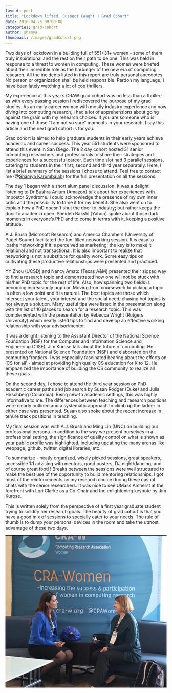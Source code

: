```yaml
---
layout: post
title: "Lockdown lifted, Suspect Caught | Grad Cohort"
date: 2016-04-25 00:00:00
categories: grad-cohort
author: shamya
thumbnail: /images/gradCohort.png
---
```


Two days of lockdown in a building full of 551+31+ women - some of them truly inspirational and the rest on their path to be one. This was held in response to a threat to women in computing. These women were briefed about their incredible role as the harbinger of the new era of computing research. All the incidents listed in this report are truly personal anecdotes. No person or organization shall be held responsible. Pardon my language, I have been lately watching a lot of cop thrillers.
						
My experience at this year’s CRAW grad cohort was no less than a thriller; as with every passing session I rediscovered the purpose of my grad studies. As an early career woman with mostly industry experience and now diving into computing research, I had a lot of apprehensions about going against the grain with my research choices. If you are someone who is having one of those “I am not so sure” moments in your research, I say this article and the next grad cohort is for you.
						
Grad cohort is aimed to help graduate students in their early years achieve academic and career success. This year 551 students were sponsored to attend this event in San Diego. The 2 day cohort hosted 31 senior computing researchers and professionals to share their strategies and experiences for a successful career. Each time slot had 3 parallel sessions, catering to students in their first, second and third year separately. Here, I list a brief summary of the sessions I chose to attend. Feel free to contact me (@[Shamya Karumbaiah](http://shamya.github.io)) for the full presentation on all the sessions.
						
The day 1 began with a short alum panel discussion. It was a delight listening to Dr Bushra Anjum (Amazon) talk about her experiences with Impostor Syndrome. I could acknowledge the presence of my own inner critic and the possibility to tame it for my benefit. She also went on to explain how a PhD doesn't shut the door to industry; but rather keeps the door to academia open. Saeideh Bakshi (Yahoo) spoke about those dark moments in everyone’s PhD and to come in terms with it, keeping a positive attitude.
						
A.J. Brush (Microsoft Research) and America Chambers (University of Puget Sound) facilitated the fun-filled networking session. It is easy to loathe networking if it is perceived as marketing; the key is to make it relational and not transactional. It is also important to realize that networking is not a substitute for quality work. Some easy tips on cultivating these productive relationships were presented and practiced.
						
YY Zhou (UCSD) and Nancy Amato (Texas A&M) presented their zigzag way to find a research topic and demonstrated how one will not be stuck with his/her PhD topic for the rest of life. Also, how spanning two fields is becoming increasingly popular. Moving from coursework to picking a topic is often a low point and it is natural. The best topics are those which intersect your talent, your interest and the social need; chasing hot topics is not always a solution. Many useful tips were listed in the presentation along with the list of 10 places to search for a research topic. This was complemented with the presentation by Rebecca Wright (Rutgers University) which neatly listed tips to find and develop an effective working relationship with your advisor/mentor.
						
It was a delight listening to the Assistant Director of the National Science Foundation (NSF) for the Computer and Information Science and Engineering (CISE), Jim Kurose talk about the future of computing. He presented on National Science Foundation (NSF) and elaborated on the computing frontiers. I was especially fascinated hearing about the efforts on ‘CS for all’ - aimed at providing high quality CS education for K to 12. He emphasized the importance of building the CS community to realize all these goals.
						
On the second day, I chose to attend the third year session on PhD academic career paths and job search by Susan Rodger (Duke) and Julia Hirschberg (Columbia). Being new to academic settings, this was highly informative to me. The differences between teaching and research positions were clearly outlined and a systematic approach to climb up the ladder in either case was presented. Susan also spoke about the recent increase in tenure track positions in teaching.
						
My final session was with A.J. Brush and Ming Lin (UNC) on building our professional persona. In addition to the way we present ourselves in a professional setting, the significance of quality control on what is shown as your public profile was highlighted, including updating the many arenas like webpage, github, twitter, digital libraries, etc.
						
To summarize - neatly organized, wisely picked sessions, great speakers, accessible 1:1 advising with mentors, good posters, DJ night/dancing, and of course great food ! Breaks between the sessions were well structured to make the best use of the opportunity to build mentoring relationships. I got most of the reinforcements on my research choice during these casual chats with the senior researchers. It was nice to see UMass Amherst at the forefront with Lori Clarke as a Co-Chair and the enlightening keynote by Jim Kurose.

This is written solely from the perspective of a first year graduate student trying to solidify her research goals. The beauty of grad cohort is that you have a good mix of sessions to specially cater to your needs. The rule of thumb is to dump your personal devices in the room and take the utmost advantage of these two days. 

![Grad Cohot](/images/gradCohort.png)
